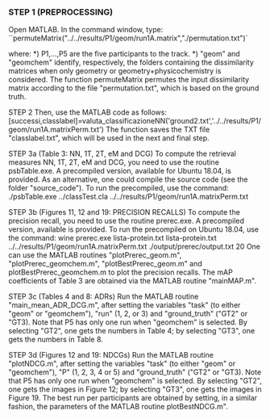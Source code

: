 
### STEP 1 (PREPROCESSING)
Open MATLAB. In the command window, type:
``permuteMatrix("../../results/P1/geom/run1A.matrix","./permutation.txt")`

where: 
*) P1,...,P5 are the five participants to the track.
*) "geom" and "geomchem" identify, respectively, the folders containing the dissimilarity matrices when only geometry or geometry+physicochemistry is considered.
The function permuteMatrix permutes the input dissimilarity matrix according to the file "permutation.txt", which is based on the ground truth.

STEP 2
Then, use the MATLAB code as follows:
[successi,classlabel]=valuta_classificazioneNN('ground2.txt','../../results/P1/geom/run1A.matrixPerm.txt')
The function saves the TXT file "classlabel.txt", which will be used in the next and final step.

STEP 3a (Table 3: NN, 1T, 2T, eM and DCG)
To compute the retrieval measures NN, 1T, 2T, eM and DCG, you need to use the routine psbTable.exe. A precompiled version, available for Ubuntu 18.04, is provided. As an alternative, one could compile the source code (see the folder "source_code"). To run the precompiled, use the command:
./psbTable.exe ../classTest.cla ../../results/P1/geom/run1A.matrixPerm.txt

STEP 3b (Figures 11, 12 and 19: PRECISION RECALLS)
To compute the precision recall, you need to use the routine prerec.exe. A precompiled version, available is provided. To run the precompiled on Ubuntu 18.04, use the command:
wine prerec.exe lista-protein.txt lista-protein.txt ../../results/P1/geom/run1A.matrixPerm.txt ./output/prerec/output.txt 20
One can use the MATLAB routines "plotPrerec_geom.m", "plotPrerec_geomchem.m", "plotBestPrerec_geom.m" and plotBestPrerec_geomchem.m to plot the precision recalls. The mAP coefficients of Table 3 are obtained via the MATLAB routine "mainMAP.m".

STEP 3c (Tables 4 and 8: ADRs)
Run the MATLAB routine "main_mean_ADR_DCG.m", after setting the variables "task" (to either "geom" or "geomchem"), "run" (1, 2, or 3) and "ground_truth" ("GT2" or "GT3). Note that P5 has only one run when "geomchem" is selected. By selecting "GT2", one gets the numbers in Table 4; by selecting "GT3", one gets the numbers in Table 8.

STEP 3d (Figures 12 and 19: NDCGs)
Run the MATLAB routine "plotNDCG.m", after setting the variables "task" (to either "geom" or "geomchem"), "P" (1, 2, 3, 4 or 5) and "ground_truth" ("GT2" or "GT3). Note that P5 has only one run when "geomchem" is selected. By selecting "GT2", one gets the images in Figure 12; by selecting "GT3", one gets the images in Figure 19. The best run per participants are obtained by setting, in a similar fashion, the parameters of the MATLAB routine plotBestNDCG.m".
